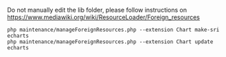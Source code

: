 Do not manually edit the lib folder, please follow instructions on https://www.mediawiki.org/wiki/ResourceLoader/Foreign_resources

```
php maintenance/manageForeignResources.php --extension Chart make-sri echarts
php maintenance/manageForeignResources.php --extension Chart update echarts
```
